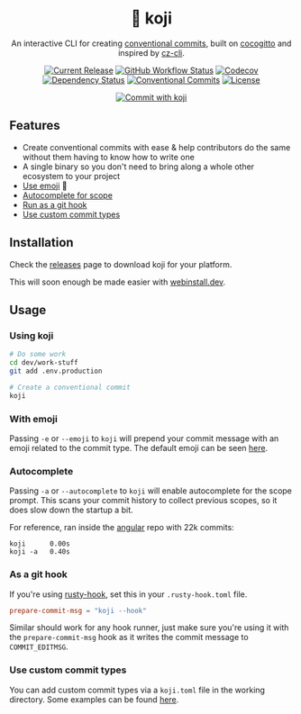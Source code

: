 <div align="center">
  <h1>🦊 koji</h1>

  An interactive CLI for creating [conventional commits](https://www.conventionalcommits.org/en/v1.0.0/),
  built on [cocogitto](https://github.com/oknozor/cocogitto) and inspired by
  [cz-cli](https://github.com/commitizen/cz-cli).
  
  [![Current Release](https://img.shields.io/github/v/release/its-danny/koji)](https://github.com/its-danny/koji/releases)
  [![GitHub Workflow Status](https://img.shields.io/github/workflow/status/its-danny/koji/CI)](https://github.com/its-danny/koji/actions)
  [![Codecov](https://img.shields.io/codecov/c/gh/its-danny/koji)](https://codecov.io/gh/its-danny/koji)
  [![Dependency Status](https://deps.rs/repo/github/its-danny/koji/status.svg)](https://deps.rs/repo/github/its-danny/koji)
  [![Conventional Commits](https://img.shields.io/badge/Conventional%20Commits-1.0.0-pink.svg)](https://conventionalcommits.org)
  [![License](https://img.shields.io/github/license/its-danny/koji)](LICENSE)

  [![Commit with koji](https://github.com/its-danny/koji/raw/main/meta/demo.gif)](https://github.com/its-danny/koji/raw/main/meta/demo.gif)
</div>

## Features

- Create conventional commits with ease & help contributors do
the same without them having to know how to write one
- A single binary so you don't need to bring along a whole other ecosystem to your project
- [Use emoji](#with-emoji) 👋
- [Autocomplete for scope](#autocomplete)
- [Run as a git hook](#as-a-git-hook)
- [Use custom commit types](#use-custom-commit-types)

## Installation

Check the [releases](https://github.com/its-danny/koji/releases) page to download koji for your platform.

This will soon enough be made easier with [webinstall.dev](https://github.com/its-danny/koji/issues/10).

## Usage

### Using koji

```bash
# Do some work
cd dev/work-stuff
git add .env.production

# Create a conventional commit
koji
```

### With emoji

Passing `-e` or `--emoji` to `koji` will prepend your commit message
with an emoji related to the commit type. The default emoji can be seen
[here](https://github.com/its-danny/koji/blob/main/meta/config/koji-default.toml).

### Autocomplete

Passing `-a` or `--autocomplete` to `koji` will enable autocomplete for the scope
prompt. This scans your commit history to collect previous scopes, so it does slow
down the startup a bit.

For reference, ran inside the [angular](https://github.com/angular/angular) repo with 22k commits:

```
koji      0.00s
koji -a   0.40s
```

### As a git hook

If you're using [rusty-hook](https://github.com/swellaby/rusty-hook), set this
in your `.rusty-hook.toml` file.

```toml
prepare-commit-msg = "koji --hook"
```

Similar should work for any hook runner, just make sure you're using
it with the `prepare-commit-msg` hook as it writes the commit
message to `COMMIT_EDITMSG`.

### Use custom commit types

You can add custom commit types via a `koji.toml` file in the working directory.
Some examples can be found [here](https://github.com/its-danny/koji/blob/main/meta/config).
